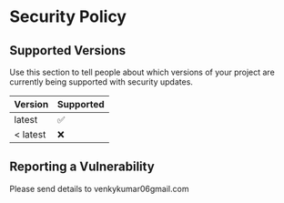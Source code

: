 # Security Policy

## Supported Versions

Use this section to tell people about which versions of your project are
currently being supported with security updates.

| Version | Supported          |
| ------- | ------------------ |
| latest   | :white_check_mark: |
| < latest   | :x:                |

## Reporting a Vulnerability

Please send details to venkykumar06gmail.com
